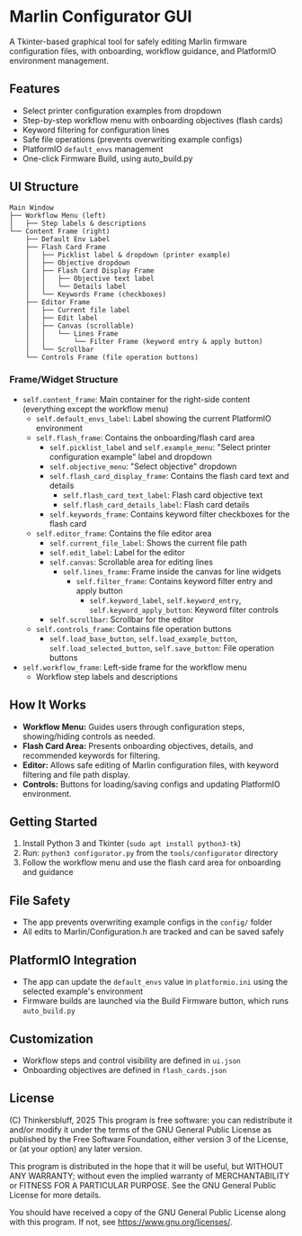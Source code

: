 # Marlin Configurator GUI

A Tkinter-based graphical tool for safely editing Marlin firmware configuration files, with onboarding, workflow guidance, and PlatformIO environment management.

## Features
- Select printer configuration examples from dropdown
- Step-by-step workflow menu with onboarding objectives (flash cards)
- Keyword filtering for configuration lines
- Safe file operations (prevents overwriting example configs)
- PlatformIO `default_envs` management
- One-click Firmware Build, using auto_build.py

## UI Structure
```
Main Window
├── Workflow Menu (left)
│   ├── Step labels & descriptions
└── Content Frame (right)
    ├── Default Env Label
    ├── Flash Card Frame
    │   ├── Picklist label & dropdown (printer example)
    │   ├── Objective dropdown
    │   ├── Flash Card Display Frame
    │   │   ├── Objective text label
    │   │   └── Details label
    │   └── Keywords Frame (checkboxes)
    ├── Editor Frame
    │   ├── Current file label
    │   ├── Edit label
    │   ├── Canvas (scrollable)
    │   │   └── Lines Frame
    │   │       └── Filter Frame (keyword entry & apply button)
    │   └── Scrollbar
    └── Controls Frame (file operation buttons)
```

### Frame/Widget Structure

- `self.content_frame`: Main container for the right-side content (everything except the workflow menu)
    - `self.default_envs_label`: Label showing the current PlatformIO environment
    - `self.flash_frame`: Contains the onboarding/flash card area
        - `self.picklist_label` and `self.example_menu`: "Select printer configuration example" label and dropdown
        - `self.objective_menu`: "Select objective" dropdown
        - `self.flash_card_display_frame`: Contains the flash card text and details
            - `self.flash_card_text_label`: Flash card objective text
            - `self.flash_card_details_label`: Flash card details
        - `self.keywords_frame`: Contains keyword filter checkboxes for the flash card
    - `self.editor_frame`: Contains the file editor area
        - `self.current_file_label`: Shows the current file path
        - `self.edit_label`: Label for the editor
        - `self.canvas`: Scrollable area for editing lines
            - `self.lines_frame`: Frame inside the canvas for line widgets
                - `self.filter_frame`: Contains keyword filter entry and apply button
                    - `self.keyword_label`, `self.keyword_entry`, `self.keyword_apply_button`: Keyword filter controls
        - `self.scrollbar`: Scrollbar for the editor
    - `self.controls_frame`: Contains file operation buttons
        - `self.load_base_button`, `self.load_example_button`, `self.load_selected_button`, `self.save_button`: File operation buttons
- `self.workflow_frame`: Left-side frame for the workflow menu
    - Workflow step labels and descriptions

## How It Works
- **Workflow Menu:** Guides users through configuration steps, showing/hiding controls as needed.
- **Flash Card Area:** Presents onboarding objectives, details, and recommended keywords for filtering.
- **Editor:** Allows safe editing of Marlin configuration files, with keyword filtering and file path display.
- **Controls:** Buttons for loading/saving configs and updating PlatformIO environment.

## Getting Started
1. Install Python 3 and Tkinter (`sudo apt install python3-tk`)
2. Run: `python3 configurator.py` from the `tools/configurator` directory
3. Follow the workflow menu and use the flash card area for onboarding and guidance

## File Safety
- The app prevents overwriting example configs in the `config/` folder
- All edits to Marlin/Configuration.h are tracked and can be saved safely

## PlatformIO Integration
- The app can update the `default_envs` value in `platformio.ini` using the selected example's environment
- Firmware builds are launched via the Build Firmware button, which runs `auto_build.py`

## Customization
- Workflow steps and control visibility are defined in `ui.json`
- Onboarding objectives are defined in `flash_cards.json`

## License
(C) Thinkersbluff, 2025
This program is free software: you can redistribute it and/or modify
it under the terms of the GNU General Public License as published by
the Free Software Foundation, either version 3 of the License, or
(at your option) any later version.

This program is distributed in the hope that it will be useful,
but WITHOUT ANY WARRANTY; without even the implied warranty of
MERCHANTABILITY or FITNESS FOR A PARTICULAR PURPOSE.  See the
GNU General Public License for more details.

You should have received a copy of the GNU General Public License
along with this program.  If not, see <https://www.gnu.org/licenses/>.

